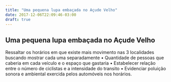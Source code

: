 ```yaml
---
title: "Uma pequena lupa embaçada no Açude Velho"
date: 2017-12-06T22:09:46-03:00
draft: true
---
```

  
<div class="container">
    <div class="row">
      <h2>Uma pequena lupa embaçada no Açude Velho</h2>
      <p>Ressaltar os horários em que existe mais movimento nas 3 localidades buscando mostrar cada uma
separadamente
• Quantidade de pessoas que caberia em cada veículo e o espaço que gastaria
• Estabelecer relação entre o número de ciclistas e a intensidade do transito
• Evidenciar poluição sonora e ambiental exercida pelos automóveis nos horários.</p>
    </div>
    <div class="row visu1" id="chart1">
      <svg width="960" height="500"></svg>
    </div>
    <div class="row visu2" id="chart2"/>
    <div class="row visu3" id="chart3"/>

  <style>
    .mychart rect {
      fill: steelblue;
    }

    .mychart rect:hover {
      fill: goldenrod;
    }

    .mychart text {
      font: 12px sans-serif;
      text-anchor: left;
    }
  </style>

  <script src="https://d3js.org/d3.v4.min.js"></script>
  <script src="/Boqueirao_Visualizacao/post/static/visualizacao-acude.js"></script>
</div>